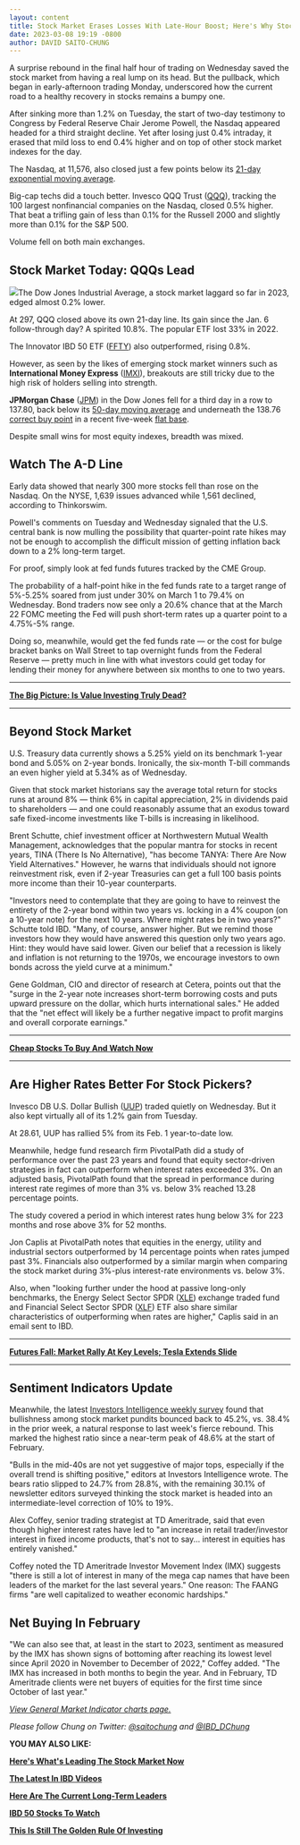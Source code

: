 ```yaml
---
layout: content
title: Stock Market Erases Losses With Late-Hour Boost; Here's Why Stocks Are Tricky Now
date: 2023-03-08 19:19 -0800
author: DAVID SAITO-CHUNG
---
```






A surprise rebound in the final half hour of trading on Wednesday saved the stock market from having a real lump on its head. But the pullback, which began in early-afternoon trading Monday, underscored how the current road to a healthy recovery in stocks remains a bumpy one.




After sinking more than 1.2% on Tuesday, the start of two-day testimony to Congress by Federal Reserve Chair Jerome Powell, the Nasdaq appeared headed for a third straight decline. Yet after losing just 0.4% intraday, it erased that mild loss to end 0.4% higher and on top of other stock market indexes for the day.


The Nasdaq, at 11,576, also closed just a few points below its [21-day exponential moving average](https://www.investors.com/how-to-invest/investors-corner/what-is-the-21-day-exponential-moving-average/).


Big-cap techs did a touch better. Invesco QQQ Trust ([QQQ](https://research.investors.com/quote.aspx?symbol=QQQ)), tracking the 100 largest nonfinancial companies on the Nasdaq, closed 0.5% higher. That beat a trifling gain of less than 0.1% for the Russell 2000 and slightly more than 0.1% for the S&P 500.


Volume fell on both main exchanges.


Stock Market Today: QQQs Lead
-----------------------------


![](https://www.investors.com/wp-content/uploads/2023/03/MP030823-229x300.jpg)The Dow Jones Industrial Average, a stock market laggard so far in 2023, edged almost 0.2% lower.


At 297, QQQ closed above its own 21-day line. Its gain since the Jan. 6 follow-through day? A spirited 10.8%. The popular ETF lost 33% in 2022.


The Innovator IBD 50 ETF ([FFTY](https://research.investors.com/quote.aspx?symbol=FFTY)) also outperformed, rising 0.8%.


However, as seen by the likes of emerging stock market winners such as **International Money Express** ([IMXI](https://research.investors.com/quote.aspx?symbol=IMXI)), breakouts are still tricky due to the high risk of holders selling into strength.


**JPMorgan Chase** ([JPM](https://research.investors.com/quote.aspx?symbol=JPM)) in the Dow Jones fell for a third day in a row to 137.80, back below its [50-day moving average](https://www.investors.com/how-to-invest/investors-corner/50-day-moving-average-identifies-buy-sell-signals/) and underneath the 138.76 [correct buy point](https://www.investors.com/how-to-invest/investors-corner/chart-reading-basics-how-a-buy-point-marks-a-time-of-opportunity/) in a recent five-week [flat base](https://www.investors.com/how-to-invest/investors-corner/chart-patterns-flat-base-dull-trade-positive-action/?).


Despite small wins for most equity indexes, breadth was mixed.


Watch The A-D Line
------------------



Early data showed that nearly 300 more stocks fell than rose on the Nasdaq. On the NYSE, 1,639 issues advanced while 1,561 declined, according to Thinkorswim.


Powell's comments on Tuesday and Wednesday signaled that the U.S. central bank is now mulling the possibility that quarter-point rate hikes may not be enough to accomplish the difficult mission of getting inflation back down to a 2% long-term target.


For proof, simply look at fed funds futures tracked by the CME Group.


The probability of a half-point hike in the fed funds rate to a target range of 5%-5.25% soared from just under 30% on March 1 to 79.4% on Wednesday. Bond traders now see only a 20.6% chance that at the March 22 FOMC meeting the Fed will push short-term rates up a quarter point to a 4.75%-5% range.


Doing so, meanwhile, would get the fed funds rate — or the cost for bulge bracket banks on Wall Street to tap overnight funds from the Federal Reserve — pretty much in line with what investors could get today for lending their money for anywhere between six months to one to two years.




---


[**The Big Picture: Is Value Investing Truly Dead?**](https://www.investors.com/market-trend/the-big-picture/stock-market-endures-chop-fest-as-small-caps-outperform-is-value-investing-truly-dead/)




---


Beyond Stock Market
-------------------


U.S. Treasury data currently shows a 5.25% yield on its benchmark 1-year bond and 5.05% on 2-year bonds. Ironically, the six-month T-bill commands an even higher yield at 5.34% as of Wednesday.


Given that stock market historians say the average total return for stocks runs at around 8% — think 6% in capital appreciation, 2% in dividends paid to shareholders — and one could reasonably assume that an exodus toward safe fixed-income investments like T-bills is increasing in likelihood.


Brent Schutte, chief investment officer at Northwestern Mutual Wealth Management, acknowledges that the popular mantra for stocks in recent years, TINA (There Is No Alternative), "has become TANYA: There Are Now Yield Alternatives." However, he warns that individuals should not ignore reinvestment risk, even if 2-year Treasuries can get a full 100 basis points more income than their 10-year counterparts.


"Investors need to contemplate that they are going to have to reinvest the entirety of the 2-year bond within two years vs. locking in a 4% coupon (on a 10-year note) for the next 10 years. Where might rates be in two years?" Schutte told IBD. "Many, of course, answer higher. But we remind those investors how they would have answered this question only two years ago. Hint: they would have said lower. Given our belief that a recession is likely and inflation is not returning to the 1970s, we encourage investors to own bonds across the yield curve at a minimum."


Gene Goldman, CIO and director of research at Cetera, points out that the "surge in the 2-year note increases short-term borrowing costs and puts upward pressure on the dollar, which hurts international sales." He added that the "net effect will likely be a further negative impact to profit margins and overall corporate earnings."




---


[**Cheap Stocks To Buy And Watch Now**](https://www.investors.com/research/cheap-stocks-to-buy/)




---



Are Higher Rates Better For Stock Pickers?
------------------------------------------


Invesco DB U.S. Dollar Bullish ([UUP](https://research.investors.com/quote.aspx?symbol=UUP)) traded quietly on Wednesday. But it also kept virtually all of its 1.2% gain from Tuesday.


At 28.61, UUP has rallied 5% from its Feb. 1 year-to-date low.


Meanwhile, hedge fund research firm PivotalPath did a study of performance over the past 23 years and found that equity sector-driven strategies in fact can outperform when interest rates exceeded 3%. On an adjusted basis, PivotalPath found that the spread in performance during interest rate regimes of more than 3% vs. below 3% reached 13.28 percentage points.


The study covered a period in which interest rates hung below 3% for 223 months and rose above 3% for 52 months.


Jon Caplis at PivotalPath notes that equities in the energy, utility and industrial sectors outperformed by 14 percentage points when rates jumped past 3%. Financials also outperformed by a similar margin when comparing the stock market during 3%-plus interest-rate environments vs. below 3%.


Also, when "looking further under the hood at passive long-only benchmarks, the Energy Select Sector SPDR ([XLE](https://research.investors.com/quote.aspx?symbol=XLE)) exchange traded fund and Financial Select Sector SPDR ([XLF](https://research.investors.com/quote.aspx?symbol=XLF)) ETF also share similar characteristics of outperforming when rates are higher," Caplis said in an email sent to IBD.




---


**[Futures Fall: Market Rally At Key Levels; Tesla Extends Slide](https://www.investors.com/market-trend/stock-market-today/dow-jones-futures-market-rally-stuck-at-key-levels-tesla-extends-slide/)**







---



Sentiment Indicators Update
---------------------------


Meanwhile, the latest [Investors Intelligence weekly survey](https://research.investors.com/psychological-market-indicators/) found that bullishness among stock market pundits bounced back to 45.2%, vs. 38.4% in the prior week, a natural response to last week's fierce rebound. This marked the highest ratio since a near-term peak of 48.6% at the start of February.


"Bulls in the mid-40s are not yet suggestive of major tops, especially if the overall trend is shifting positive," editors at Investors Intelligence wrote. The bears ratio slipped to 24.7% from 28.8%, with the remaining 30.1% of newsletter editors surveyed thinking the stock market is headed into an intermediate-level correction of 10% to 19%.


Alex Coffey, senior trading strategist at TD Ameritrade, said that even though higher interest rates have led to "an increase in retail trader/investor interest in fixed income products, that's not to say... interest in equities has entirely vanished."


Coffey noted the TD Ameritrade Investor Movement Index (IMX) suggests "there is still a lot of interest in many of the mega cap names that have been leaders of the market for the last several years." One reason: The FAANG firms "are well capitalized to weather economic hardships."


Net Buying In February
----------------------


"We can also see that, at least in the start to 2023, sentiment as measured by the IMX has shown signs of bottoming after reaching its lowest level since April 2020 in November to December of 2022," Coffey added. "The IMX has increased in both months to begin the year. And in February, TD Ameritrade clients were net buyers of equities for the first time since October of last year."


[*View General Market Indicator charts page.*](https://www.investors.com/wp-content/uploads/2023/03/DailyGMI_030823.pdf)


*Please follow Chung on Twitter:* [*@saitochung*](https://twitter.com/SaitoChung) *and* [*@IBD\_DChung*](https://twitter.com/IBD_DChung)


**YOU MAY ALSO LIKE:**


[**Here's What's Leading The Stock Market Now**](https://leaderboard.investors.com/#/leaders/leadersnearabuypoint)


[**The Latest In IBD Videos**](https://www.investors.com/ibd-videos)


[**Here Are The Current Long-Term Leaders**](https://www.investors.com/research/best-stocks-to-buy-now-long-term-stocks-ibd-long-term-leaders-list/)


[**IBD 50 Stocks To Watch**](https://www.investors.com/research/ibd-50-growth-stocks-to-watch/)


[**This Is Still The Golden Rule Of Investing**](https://www.investors.com/how-to-invest/investors-corner/still-the-no-1-rule-for-stock-investors-always-cut-your-losses-short/)




